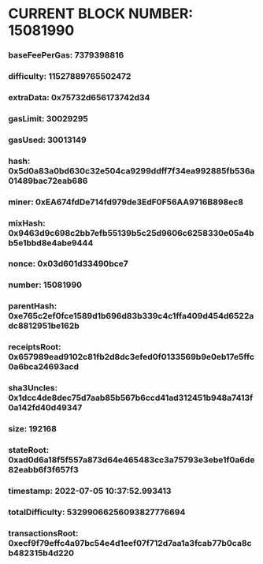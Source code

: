 # CURRENT BLOCK NUMBER: 15081990

### baseFeePerGas: 7379398816
### difficulty: 11527889765502472
### extraData: 0x75732d656173742d34
### gasLimit: 30029295
### gasUsed: 30013149
### hash: 0x5d0a83a0bd630c32e504ca9299ddff7f34ea992885fb536a01489bac72eab686
### miner: 0xEA674fdDe714fd979de3EdF0F56AA9716B898ec8
### mixHash: 0x9463d9c698c2bb7efb55139b5c25d9606c6258330e05a4bb5e1bbd8e4abe9444
### nonce: 0x03d601d33490bce7
### number: 15081990
### parentHash: 0xe765c2ef0fce1589d1b696d83b339c4c1ffa409d454d6522adc8812951be162b
### receiptsRoot: 0x657989ead9102c81fb2d8dc3efed0f0133569b9e0eb17e5ffc0a6bca24693acd
### sha3Uncles: 0x1dcc4de8dec75d7aab85b567b6ccd41ad312451b948a7413f0a142fd40d49347
### size: 192168
### stateRoot: 0xad0d6a18f5f557a873d64e465483cc3a75793e3ebe1f0a6de82eabb6f3f657f3
### timestamp: 2022-07-05 10:37:52.993413
### totalDifficulty: 53299066256093827776694
### transactionsRoot: 0xecf9f79effc4a97bc54e4d1eef07f712d7aa1a3fcab77b0ca8cb482315b4d220
